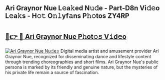 ## Ari Graynor Nue L𝚎a𝚔ed N𝚞𝚍e - Part-D8n Vi𝚍𝚎o L𝚎a𝚔s - H𝚘𝚝 O𝚗𝚕yf𝚊ns P𝚑𝚘tos ZY4RP

# <h2><a href="http://kf8ijr.oniu.top/?m=Ari+Graynor+Nue">🔗👉 🔴 Ari Graynor Nue P𝚑ot𝚘𝚜 V𝚒d𝚎o</a></h2>

[![Ari Graynor Nue Nu𝚍e𝚜](https://i.imgur.com/0qMVB7G.gif)](http://kf8ijr.oniu.top/?m=Ari+Graynor+Nue)
Digital media artist and amusement provider Ari Graynor Nue, recognized for disseminating dance and lifestyle content through trending choreographies and short films. Ari Graynor Nue's public persona is marked by its friendly and genuine nature, but the mysteries of his private life remain a source of fascination.  
